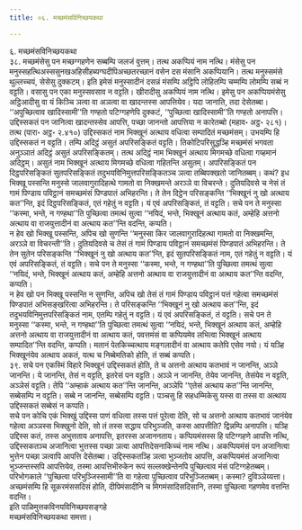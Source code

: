 ```yaml
---
title: ०६. मच्छमंसविनिच्छयकथा

---
```

६. मच्छमंसविनिच्छयकथा  
३८. मच्छमंसेसु पन मच्छग्गहणेन सब्बम्पि जलजं वुत्तम्। तत्थ अकप्पियं नाम नत्थि। मंसेसु पन मनुस्सहत्थिअस्ससुनखअहिसीहब्यग्घदीपिअच्छतरच्छानं वसेन दस मंसानि अकप्पियानि। तत्थ मनुस्समंसे थुल्लच्चयं, सेसेसु दुक्कटम्। इति इमेसं मनुस्सादीनं दसन्नं मंसम्पि अट्ठिपि लोहितम्पि चम्मम्पि लोमम्पि सब्बं न वट्टति। वसासु पन एका मनुस्सवसाव न वट्टति। खीरादीसु अकप्पियं नाम नत्थि। इमेसु पन अकप्पियमंसेसु अट्ठिआदीसु वा यं किञ्चि ञत्वा वा अञत्वा वा खादन्तस्स आपत्तियेव। यदा जानाति, तदा देसेतब्बा। ‘‘अपुच्छित्वाव खादिस्सामी’’ति गण्हतो पटिग्गहणेपि दुक्कटं, ‘‘पुच्छित्वा खादिस्सामी’’ति गण्हतो अनापत्ति। उद्दिस्सकतं पन जानित्वा खादन्तस्सेव आपत्ति, पच्छा जानन्तो आपत्तिया न कारेतब्बो (महाव॰ अट्ठ॰ २८१)।  
तत्थ (पारा॰ अट्ठ॰ २.४१०) उद्दिस्सकतं नाम भिक्खूनं अत्थाय वधित्वा सम्पादितं मच्छमंसम्। उभयम्पि हि उद्दिस्सकतं न वट्टति। तम्पि अदिट्ठं असुतं अपरिसङ्कितं वट्टति। तिकोटिपरिसुद्धञ्हि मच्छमंसं भगवता अनुञ्ञातं अदिट्ठं असुतं अपरिसङ्कितम्। तत्थ अदिट्ठं नाम भिक्खूनं अत्थाय मिगमच्छे वधित्वा गय्हमानं अदिट्ठम्। असुतं नाम भिक्खूनं अत्थाय मिगमच्छे वधित्वा गहितन्ति असुतम्। अपरिसङ्कितं पन दिट्ठपरिसङ्कितं सुतपरिसङ्कितं तदुभयविनिमुत्तपरिसङ्कितञ्च ञत्वा तब्बिपक्खतो जानितब्बम्। कथं? इध भिक्खू पस्सन्ति मनुस्से जालवागुरादिहत्थे गामतो वा निक्खमन्ते अरञ्ञे वा विचरन्ते। दुतियदिवसे च नेसं तं गामं पिण्डाय पविट्ठानं समच्छमंसं पिण्डपातं अभिहरन्ति। ते तेन दिट्ठेन परिसङ्कन्ति ‘‘भिक्खूनं नु खो अत्थाय कत’’न्ति, इदं दिट्ठपरिसङ्कितं, एतं गहेतुं न वट्टति। यं एवं अपरिसङ्कितं, तं वट्टति। सचे पन ते मनुस्सा ‘‘कस्मा, भन्ते, न गण्हथा’’ति पुच्छित्वा तमत्थं सुत्वा ‘‘नयिदं, भन्ते, भिक्खूनं अत्थाय कतं, अम्हेहि अत्तनो अत्थाय वा राजयुत्तादीनं वा अत्थाय कत’’न्ति वदन्ति, कप्पति।  
न हेव खो भिक्खू पस्सन्ति, अपिच खो सुणन्ति ‘‘मनुस्सा किर जालवागुरादिहत्था गामतो वा निक्खमन्ति, अरञ्ञे वा विचरन्ती’’ति। दुतियदिवसे च तेसं तं गामं पिण्डाय पविट्ठानं समच्छमंसं पिण्डपातं अभिहरन्ति। ते तेन सुतेन परिसङ्कन्ति ‘‘भिक्खूनं नु खो अत्थाय कत’’न्ति, इदं सुतपरिसङ्कितं नाम, एतं गहेतुं न वट्टति। यं एवं अपरिसङ्कितं, तं वट्टति। सचे पन ते मनुस्सा ‘‘कस्मा, भन्ते, न गण्हथा’’ति पुच्छित्वा तमत्थं सुत्वा ‘‘नयिदं, भन्ते, भिक्खूनं अत्थाय कतं, अम्हेहि अत्तनो अत्थाय वा राजयुत्तादीनं वा अत्थाय कत’’न्ति वदन्ति, कप्पति।  
न हेव खो पन भिक्खू पस्सन्ति न सुणन्ति, अपिच खो तेसं तं गामं पिण्डाय पविट्ठानं पत्तं गहेत्वा समच्छमंसं पिण्डपातं अभिसङ्खरित्वा अभिहरन्ति। ते परिसङ्कन्ति ‘‘भिक्खूनं नु खो अत्थाय कत’’न्ति, इदं तदुभयविनिमुत्तपरिसङ्कितं नाम, एतम्पि गहेतुं न वट्टति। यं एवं अपरिसङ्कितं, तं वट्टति। सचे पन ते मनुस्सा ‘‘कस्मा, भन्ते, न गण्हथा’’ति पुच्छित्वा तमत्थं सुत्वा ‘‘नयिदं, भन्ते, भिक्खूनं अत्थाय कतं, अम्हेहि अत्तनो अत्थाय वा राजयुत्तादीनं वा अत्थाय कतं, पवत्तमंसं वा कप्पियमेव लभित्वा भिक्खूनं अत्थाय सम्पादित’’न्ति वदन्ति, कप्पति। मतानं पेतकिच्चत्थाय मङ्गलादीनं वा अत्थाय कतेपि एसेव नयो। यं यञ्हि भिक्खूनंयेव अत्थाय अकतं, यत्थ च निब्बेमतिको होति, तं सब्बं कप्पति।  
३९. सचे पन एकस्मिं विहारे भिक्खूनं उद्दिस्सकतं होति, ते च अत्तनो अत्थाय कतभावं न जानन्ति, अञ्ञे जानन्ति। ये जानन्ति, तेसं न वट्टति, इतरेसं पन वट्टति। अञ्ञे न जानन्ति, तेयेव जानन्ति, तेसंयेव न वट्टति, अञ्ञेसं वट्टति। तेपि ‘‘अम्हाकं अत्थाय कत’’न्ति जानन्ति, अञ्ञेपि ‘‘एतेसं अत्थाय कत’’न्ति जानन्ति, सब्बेसम्पि न वट्टति। सब्बे न जानन्ति, सब्बेसम्पि वट्टति। पञ्चसु हि सहधम्मिकेसु यस्स वा तस्स वा अत्थाय उद्दिस्सकतं सब्बेसं न कप्पति।  
सचे पन कोचि एकं भिक्खुं उद्दिस्स पाणं वधित्वा तस्स पत्तं पूरेत्वा देति, सो च अत्तनो अत्थाय कतभावं जानंयेव गहेत्वा अञ्ञस्स भिक्खुनो देति, सो तं तस्स सद्धाय परिभुञ्जति, कस्स आपत्तीति? द्विन्नम्पि अनापत्ति। यञ्हि उद्दिस्स कतं, तस्स अभुत्तताय अनापत्ति, इतरस्स अजाननताय। कप्पियमंसस्स हि पटिग्गहणे आपत्ति नत्थि, उद्दिस्सकतञ्च अजानित्वा भुत्तस्स पच्छा ञत्वा आपत्तिदेसनाकिच्चं नाम नत्थि। अकप्पियमंसं पन अजानित्वा भुत्तेन पच्छा ञत्वापि आपत्ति देसेतब्बा। उद्दिस्सकतञ्हि ञत्वा भुञ्जतोव आपत्ति, अकप्पियमंसं अजानित्वा भुञ्जन्तस्सपि आपत्तियेव, तस्मा आपत्तिभीरुकेन रूपं सल्लक्खेन्तेनपि पुच्छित्वाव मंसं पटिग्गहेतब्बम्। परिभोगकाले ‘‘पुच्छित्वा परिभुञ्जिस्सामी’’ति वा गहेत्वा पुच्छित्वाव परिभुञ्जितब्बम्। कस्मा? दुविञ्ञेय्यत्ता। अच्छमंसम्पि हि सूकरमंससदिसं होति, दीपिमंसादीनि च मिगमंसादिसदिसानि, तस्मा पुच्छित्वा गहणमेव वत्तन्ति वदन्ति।  
इति पाळिमुत्तकविनयविनिच्छयसङ्गहे  
मच्छमंसविनिच्छयकथा समत्ता।  